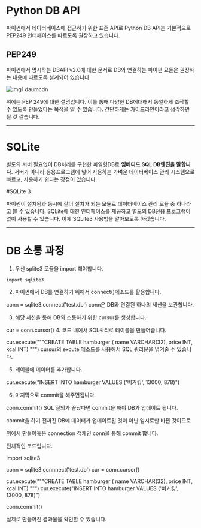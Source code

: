 # Python DB API
 
파이썬에서 데이터베이스에 접근하기 위한 표준 API로 
Python DB API는 기본적으로 PEP249 인터페이스를 따르도록 권장하고 있습니다.

 
## PEP249
 
파이썬에서 명시하는 DBAPI v2.0에 대한 문서로
DB와 연결하는 파이썬 묘듈은 권장하는 내용에 따르도록 설계되어 있습니다.

![img1 daumcdn](https://user-images.githubusercontent.com/96939334/193818910-7e907918-6c98-4777-b094-d4298e1156bd.png)

위에는 PEP 249에 대한 설명입니다.
이를 통해 다양한 DB에대해서 동일하게 조작할 수 있도록 만들었다는 목적을 알 수 있습니다.
간단하게는 가이드라인이라고 생각하면 될 것 같습니다.

---

# SQLite

별도의 서버 필요없이 DB처리를 구현한 파일형DB로
__임베디드 SQL DB엔진을 말합니다.__
서버가 아니라 응용프로그램에 넣어 사용하는 가벼운 데이터베이스 관리 시스템으로 
빠르고, 사용하기 쉽다는 장점이 있습니다.

#SQLite 3

파이썬이 설치됨과 동시에 같이 설치가 되는 모듈로 데이터베이스 관리 모듈 중 하나라고 볼 수 있습니다.
SQLite에 대한 인터페이스를 제공하고 별도의 DB전용 프로그램이 없이 사용할 수 있습니다.
이제 SQLite3 사용법을 알아보도록 하겠습니다.

---

# DB 소통 과정 
 
1. 우선 splite3 모듈을 import 해야합니다.
```
import sqlite3
```

2. 파이썬에서 DB를 연결하기 위해서 connect()메소드를 활용합니다.

conn = sqlite3.connect('test.db')
conn은 DB와 연결된 하나의 세션을 보관합니다.

 

 

3. 해당 세션을 통해 DB와 소통하기 위한 cursur를 생성합니다.

cur = conn.cursor()
4. 코드 내에서 SQL쿼리로 테이블을 만들어줍니다.

cur.execute("""CREATE TABLE hamburger (
                name VARCHAR(32),
                price INT,
                kcal INT)
            """)
cursur의 excute 메소드를 사용해서 SQL 쿼리문을 넘겨줄 수 있습니다.

 

5. 테이블에 데이터를 추가합니다.

cur.execute("INSERT INTO hamburger VALUES ('버거킹', 13000, 878)")
 

6. 마지막으로 commit을 해주면됩니다.

conn.commit()
SQL 질의가 끝났다면 commit을 해야 DB가 업데이트 됩니다.

commit을 하기 전까진 DB에 데이터가 업데이트된 것이 아닌 임시로만 바뀐 것이므로 

위에서 만들어놓은 connection 객체인 conn을 통해 commit 합니다.

 

전체적인 코드입니다.

import sqlite3

conn = sqlite3.connnect('test.db')
cur = conn.cursor()

cur.execute("""CREATE TABLE hamburger (
                name VARCHAR(32),
                price INT,
                kcal INT)
            """)
cur.execute("INSERT INTO hamburger VALUES ('버거킹', 13000, 878)")

conn.commit()
 


실제로 만들어진 결과물을 확인할 수 있습니다.
